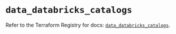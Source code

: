 # `data_databricks_catalogs`

Refer to the Terraform Registry for docs: [`data_databricks_catalogs`](https://registry.terraform.io/providers/databricks/databricks/1.85.0/docs/data-sources/catalogs).
